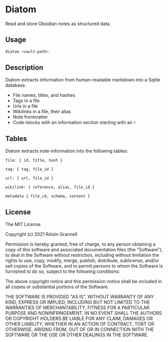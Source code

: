 
# Diatom

Read and store Obsidian notes as structured data.

## Usage

```bash
diatom <vault-path>
```

## Description

Diatom extracts information from human-readable markdown into a Sqlite database.

- File names, titles, and hashes
- Tags in a file
- Urls in a file
- Wikilinks in a file, their alias
- Note frontmatter
- Code-blocks with an information section starting with an `!`

## Tables

Diatom extracts note-information into the following tables:

`file: { id, title, hash }`

`tag: { tag, file_id }`

`url: { url, file_id }`

`wikilink: { reference, alias, file_id }`

`metadata { file_id, schema, content }`

## License

The MIT License

Copyright (c) 2021 Róisín Grannell

Permission is hereby granted, free of charge, to any person obtaining a copy of this software and associated documentation files (the "Software"), to deal in the Software without restriction, including without limitation the rights to use, copy, modify, merge, publish, distribute, sublicense, and/or sell copies of the Software, and to permit persons to whom the Software is furnished to do so, subject to the following conditions:

The above copyright notice and this permission notice shall be included in all copies or substantial portions of the Software.

THE SOFTWARE IS PROVIDED "AS IS", WITHOUT WARRANTY OF ANY KIND, EXPRESS OR IMPLIED, INCLUDING BUT NOT LIMITED TO THE WARRANTIES OF MERCHANTABILITY, FITNESS FOR A PARTICULAR PURPOSE AND NONINFRINGEMENT. IN NO EVENT SHALL THE AUTHORS OR COPYRIGHT HOLDERS BE LIABLE FOR ANY CLAIM, DAMAGES OR OTHER LIABILITY, WHETHER IN AN ACTION OF CONTRACT, TORT OR OTHERWISE, ARISING FROM, OUT OF OR IN CONNECTION WITH THE SOFTWARE OR THE USE OR OTHER DEALINGS IN THE SOFTWARE.
